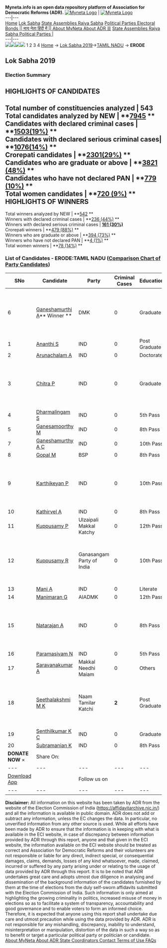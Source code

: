 **Myneta.info is an open data repository platform of Association for Democratic Reforms (ADR).**
[![Myneta Logo](https://www.myneta.info/lib/img/myneta-logo.png)](https://www.myneta.info/) | [![Myneta Logo](https://www.myneta.info/lib/img/adr-logo.png)](https://adrindia.org)  
---|---  
[Home](https://www.myneta.info/) [Lok Sabha](https://www.myneta.info/#ls "Lok Sabha") [ State Assemblies ](https://www.myneta.info/#sa "State Assemblies") [Rajya Sabha](https://www.myneta.info/#rs "Rajya Sabha") [Political Parties ](https://www.myneta.info/party "Political Parties") [ Electoral Bonds ](https://www.myneta.info/electoral_bonds "Electoral Bonds") [ || माय नेता हिंदी में || ](https://translate.google.co.in/translate?prev=hp&hl=en&js=y&u=www.myneta.info&sl=en&tl=hi&history_state0=) [ About MyNeta ](https://adrindia.org/content/about-myneta) [ About ADR ](https://adrindia.org/about-adr/who-we-are) [☰](javascript:void\(0\))
[ State Assemblies ](https://www.myneta.info/#sa "State Assemblies") [ Rajya Sabha ](https://www.myneta.info/#rs "Rajya Sabha") [ Political Parties ](https://www.myneta.info/party "Political Parties")
|   
---|---  
![](https://www.myneta.info/lib/img/banner/banner-1.png)![](https://www.myneta.info/lib/img/banner/banner-2.png)![](https://www.myneta.info/lib/img/banner/banner-3.png)![](https://www.myneta.info/lib/img/banner/banner-4.png)
1  2  3  4 
[Home](https://www.myneta.info/) → [Lok Sabha 2019](https://www.myneta.info/LokSabha2019/)→[TAMIL NADU](https://www.myneta.info/LokSabha2019/index.php?action=show_constituencies&state_id=55) → **ERODE**
### 
## Lok Sabha 2019
###  Election Summary 
HIGHLIGHTS OF CANDIDATES  
---  
Total number of constituencies analyzed |  543   
Total candidates analyzed by NEW | **[7945](https://www.myneta.info/LokSabha2019/index.php?action=summary&subAction=candidates_analyzed&sort=candidate#summary) **  
Candidates with declared criminal cases | **[1503(19%)](https://www.myneta.info/LokSabha2019/index.php?action=summary&subAction=crime&sort=candidate#summary) **  
Candidates with declared serious criminal cases| **[1076(14%)](https://www.myneta.info/LokSabha2019/index.php?action=summary&subAction=serious_crime&sort=candidate#summary) **  
Crorepati candidates | **[2301(29%)](https://www.myneta.info/LokSabha2019/index.php?action=summary&subAction=crorepati&sort=candidate#summary) **  
Candidates who are graduate or above | **[3821 (48%)](https://www.myneta.info/LokSabha2019/index.php?action=summary&subAction=education&sort=candidate#summary) **  
Candidates who have not declared PAN | **[779 (10%)](https://www.myneta.info/LokSabha2019/index.php?action=summary&subAction=without_pan&sort=candidate#summary) **  
Total women candidates | **[720 (9%)](https://www.myneta.info/LokSabha2019/index.php?action=summary&subAction=women_candidate&sort=candidate#summary) **  
HIGHLIGHTS OF WINNERS  
---  
Total winners analyzed by NEW | **[542](https://www.myneta.info/LokSabha2019/index.php?action=summary&subAction=winner_analyzed&sort=candidate#summary) **  
Winners with declared criminal cases | **[236 (44%)](https://www.myneta.info/LokSabha2019/index.php?action=summary&subAction=winner_crime&sort=candidate#summary) **  
Winners with declared serious criminal cases | **[161 (30%)](https://www.myneta.info/LokSabha2019/index.php?action=summary&subAction=winner_serious_crime&sort=candidate#summary)**  
Crorepati winners | **[479 (88%)](https://www.myneta.info/LokSabha2019/index.php?action=summary&subAction=winner_crorepati&sort=candidate#summary) **  
Winners who are graduate or above | **[394 (73%)](https://www.myneta.info/LokSabha2019/index.php?action=summary&subAction=winner_education&sort=candidate#summary) **  
Winners who have not declared PAN | **[4 (1%)](https://www.myneta.info/LokSabha2019/index.php?action=summary&subAction=winner_without_pan&sort=candidate#summary) **  
Total women winners | **[78 (14%)](https://www.myneta.info/LokSabha2019/index.php?action=summary&subAction=winner_women&sort=candidate#summary) **  
### List of Candidates - ERODE:TAMIL NADU ([Comparison Chart of Party Candidates](https://www.myneta.info/LokSabha2019/comparisonchart.php?constituency_id=823))
SNo | Candidate| Party| Criminal Cases| Education| Age| Total Assets| Liabilities  
---|---|---|---|---|---|---|---  
6  | [Ganeshamurthi A](https://www.myneta.info/LokSabha2019/candidate.php?candidate_id=6503)** Winner ** | DMK | 0 | Graduate| 72 | ![](https://myneta.info/image_v2.php?myneta_folder=LokSabha2019&candidate_id=6503&col=ta) | ![](https://myneta.info/image_v2.php?myneta_folder=LokSabha2019&candidate_id=6503&col=lia)  
1  | [Ananthi S](https://www.myneta.info/LokSabha2019/candidate.php?candidate_id=6509) | IND | 0 | Post Graduate| 35 | Rs 4,66,000 ~ 4 Lacs+ | Rs 0 ~   
2  | [Arunachalam A](https://www.myneta.info/LokSabha2019/candidate.php?candidate_id=5281) | IND | 0 | Doctorate| 68 | Rs 5,05,46,411 ~ 5 Crore+ | Rs 0 ~   
3  | [Chitra P](https://www.myneta.info/LokSabha2019/candidate.php?candidate_id=5279) | IND | 0 | Graduate| 40 | ![](https://myneta.info/image_v2.php?myneta_folder=LokSabha2019&candidate_id=5279&col=ta) | ![](https://myneta.info/image_v2.php?myneta_folder=LokSabha2019&candidate_id=5279&col=lia)  
4  | [Dharmalingam S](https://www.myneta.info/LokSabha2019/candidate.php?candidate_id=6508) | IND | 0 | 5th Pass| 47 | Rs 38,17,600 ~ 38 Lacs+ | Rs 0 ~   
5  | [Ganesamoorthy M](https://www.myneta.info/LokSabha2019/candidate.php?candidate_id=6504) | IND | 0 | 8th Pass| 58 | Rs 36,90,703 ~ 36 Lacs+ | Rs 0 ~   
7  | [Ganeshamurthy A C](https://www.myneta.info/LokSabha2019/candidate.php?candidate_id=6500) | IND | 0 | 10th Pass| 58 | Rs 2,06,87,892 ~ 2 Crore+ | Rs 0 ~   
8  | [Gopal M](https://www.myneta.info/LokSabha2019/candidate.php?candidate_id=5278) | BSP | 0 | 8th Pass| 32 | Rs 4,65,000 ~ 4 Lacs+ | Rs 2,10,000 ~ 2 Lacs+  
9  | [Karthikeyan P](https://www.myneta.info/LokSabha2019/candidate.php?candidate_id=6506) | IND | 0 | 10th Pass| 40 | ![](https://myneta.info/image_v2.php?myneta_folder=LokSabha2019&candidate_id=6506&col=ta) | ![](https://myneta.info/image_v2.php?myneta_folder=LokSabha2019&candidate_id=6506&col=lia)  
10  | [Kathirvel A](https://www.myneta.info/LokSabha2019/candidate.php?candidate_id=6511) | IND | 0 | 8th Pass| 55 | Rs 1,01,000 ~ 1 Lacs+ | Rs 0 ~   
11  | [Kuppusamy P](https://www.myneta.info/LokSabha2019/candidate.php?candidate_id=6507) | Ulzaipali Makkal Katchy | 0 | 12th Pass| 56 | Rs 3,24,500 ~ 3 Lacs+ | Rs 0 ~   
12  | [Kuppusamy R](https://www.myneta.info/LokSabha2019/candidate.php?candidate_id=6512) | Ganasangam Party of India | 0 | 10th Pass| 41 | ![](https://myneta.info/image_v2.php?myneta_folder=LokSabha2019&candidate_id=6512&col=ta) | ![](https://myneta.info/image_v2.php?myneta_folder=LokSabha2019&candidate_id=6512&col=lia)  
13  | [Mani A](https://www.myneta.info/LokSabha2019/candidate.php?candidate_id=6514) | IND | 0 | Literate| 53 | Rs 8,96,000 ~ 8 Lacs+ | Rs 0 ~   
14  | [Manimaran G](https://www.myneta.info/LokSabha2019/candidate.php?candidate_id=5280) | AIADMK | 0 | 12th Pass| 52 | Rs 7,75,73,699 ~ 7 Crore+ | Rs 2,93,71,716 ~ 2 Crore+  
15  | [Natarajan A](https://www.myneta.info/LokSabha2019/candidate.php?candidate_id=6510) | IND | 0 | 8th Pass| 46 | ![](https://myneta.info/image_v2.php?myneta_folder=LokSabha2019&candidate_id=6510&col=ta) | ![](https://myneta.info/image_v2.php?myneta_folder=LokSabha2019&candidate_id=6510&col=lia)  
16  | [Paramasivam N](https://www.myneta.info/LokSabha2019/candidate.php?candidate_id=6505) | IND | 0 | 5th Pass| 60 | Rs 1,50,000 ~ 1 Lacs+ | Rs 0 ~   
17  | [Saravanakumar A](https://www.myneta.info/LokSabha2019/candidate.php?candidate_id=6513) | Makkal Needhi Maiam | 0 | Others| 43 | Rs 1,19,19,500 ~ 1 Crore+ | Rs 32,57,200 ~ 32 Lacs+  
18  | [Seethalakshmi M K](https://www.myneta.info/LokSabha2019/candidate.php?candidate_id=6501) | Naam Tamilar Katchi | **2** | Post Graduate| 43 | ![](https://myneta.info/image_v2.php?myneta_folder=LokSabha2019&candidate_id=6501&col=ta) | ![](https://myneta.info/image_v2.php?myneta_folder=LokSabha2019&candidate_id=6501&col=lia)  
19  | [Senthilkumar K C](https://www.myneta.info/LokSabha2019/candidate.php?candidate_id=6515) | IND | 0 | Graduate| 41 | Rs 2,75,00,000 ~ 2 Crore+ | Rs 79,00,000 ~ 79 Lacs+  
20  | [Subramanian K](https://www.myneta.info/LokSabha2019/candidate.php?candidate_id=6502) | IND | 0 | 8th Pass| 55 | Rs 30,17,297 ~ 30 Lacs+ | Rs 0 ~   
|  **DONATE NOW** × |  Share On:  | [](https://api.whatsapp.com/send?text=https%3A%2F%2Fmyneta.info%2Fpunjab2022%2Findex.php%3Faction%3Dshow_constituencies%26state_id%3D19) | [](https://www.facebook.com/sharer/sharer.php?u=https%3A%2F%2Fmyneta.info%2Fpunjab2022%2Findex.php%3Faction%3Dshow_constituencies%26state_id%3D19) | [](https://twitter.com/share?url=https%3A%2F%2Fmyneta.info%2Fpunjab2022%2Findex.php%3Faction%3Dshow_constituencies%26state_id%3D19)  
---|---|---|---|---  
| [ Download App ](https://play.google.com/store/apps/details?id=com.webrosoft.myneta1&pcampaignid=pcampaignidMKT-Other-global-all-co-prtnr-py-PartBadge-Mar2515-1) | [](https://play.google.com/store/apps/details?id=com.webrosoft.myneta1&pcampaignid=pcampaignidMKT-Other-global-all-co-prtnr-py-PartBadge-Mar2515-1) |  Follow us on  | [](https://www.facebook.com/adrindia.org/) | [](https://twitter.com/adrspeaks) | [](https://groups.google.com/g/national-election-watch?hl=en&pli=1) | [](https://www.instagram.com/adrspeaks/) | [](https://www.youtube.com/user/adrspeaks) | [](https://sharechat.com/profile/adrspeaks)  
---|---|---|---|---|---|---|---|---  
**Disclaimer:** All information on this website has been taken by ADR from the website of the Election Commission of India (https://affidavitarchive.nic.in/) and all the information is available in public domain. ADR does not add or subtract any information, unless the EC changes the data. In particular, no unverified information from any other source is used. While all efforts have been made by ADR to ensure that the information is in keeping with what is available in the ECI website, in case of discrepancy between information provided by ADR through this report, anyone and that given in the ECI website, the information available on the ECI website should be treated as correct and Association for Democratic Reforms and their volunteers are not responsible or liable for any direct, indirect special, or consequential damages, claims, demands, losses of any kind whatsoever, made, claimed, incurred or suffered by any party arising under or relating to the usage of data provided by ADR through this report. It is to be noted that ADR undertakes great care and adopts utmost due diligence in analysing and dissemination of the background information of the candidates furnished by them at the time of elections from the duly self-sworn affidavits submitted with the Election Commission of India. Such information is only aimed at highlighting the growing criminality in politics, increased misuse of money in elections so as to facilitate a system of transparency, accountability and good governance and to enable voters to form an informed choice. Therefore, it is expected that anyone using this report shall undertake due care and utmost precaution while using the data provided by ADR. ADR is not responsible for any mishandling, discrepancy, inability to understand, misinterpretation or manipulation, distortion of the data in such a way so as to benefit or target a particular political party or politician or candidate. 
[ About MyNeta ](https://adrindia.org/content/about-myneta) [ About ADR ](https://adrindia.org/about-adr/who-we-are) [ State Coordinators ](https://adrindia.org/about-adr/state-coordinators) [ Contact ](https://adrindia.org/contact-us) [ Terms of Use ](https://adrindia.org/content/adr-terms-use) [ FAQs ](https://adrindia.org/content/faqs)
